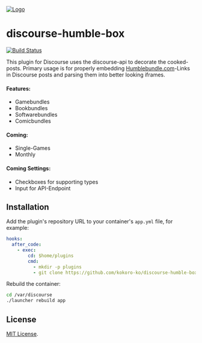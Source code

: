 
<a href="https://www.kokoro-ko.de/">![Logo](https://www.kokoro-ko.de/uploads/default/original/1X/c425edbe738ac1f92e584cfb94305d1570042f45.png)</a>

# discourse-humble-box

[![Build Status](https://travis-ci.org/kokoro-ko/discourse-humble-box.svg?branch=master)](https://travis-ci.org/kokoro-ko/discourse-humble-box)

This plugin for Discourse uses the discourse-api to decorate the cooked-posts. Primary usage is for properly embedding [Humblebundle.com](https://humblebundle.com/)-Links in Discourse posts and parsing them into better looking iframes.

#### Features:
- Gamebundles
- Bookbundles
- Softwarebundles
- Comicbundles

#### Coming:
- Single-Games
- Monthly

#### Coming Settings:
- Checkboxes for supporting types
- Input for API-Endpoint

## Installation

Add the plugin's repository URL to your container's `app.yml` file, for example:

```yml
hooks:
  after_code:
    - exec:
        cd: $home/plugins
        cmd:
          - mkdir -p plugins
          - git clone https://github.com/kokoro-ko/discourse-humble-box
```

Rebuild the container:

```sh
cd /var/discourse
./launcher rebuild app
```

## License

[MIT License](LICENSE).
